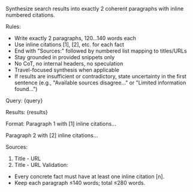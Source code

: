 Synthesize search results into exactly 2 coherent paragraphs with inline numbered citations.

Rules:
- Write exactly 2 paragraphs, 120...140 words each
- Use inline citations [1], [2], etc. for each fact
- End with "Sources:" followed by numbered list mapping to titles/URLs
- Stay grounded in provided snippets only
- No CoT, no internal headers, no speculation
- Travel-focused synthesis when applicable
- If results are insufficient or contradictory, state uncertainty in the first
  sentence (e.g., "Available sources disagree..." or "Limited information found...")

Query: {query}

Results: {results}

Format:
Paragraph 1 with [1] inline citations...

Paragraph 2 with [2] inline citations...

Sources:
1. Title - URL
2. Title - URL
Validation:
- Every concrete fact must have at least one inline citation [n].
- Keep each paragraph ≤140 words; total ≤280 words.
